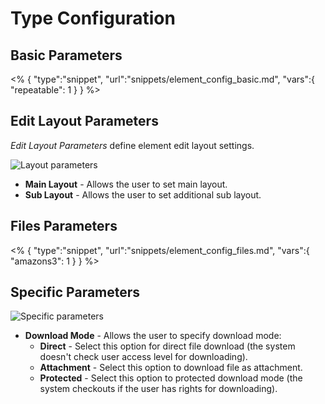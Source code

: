 # Type Configuration

## Basic Parameters

<% {
	"type":"snippet", "url":"snippets/element_config_basic.md", "vars":{
		"repeatable": 1
	}
} %>

## Edit Layout Parameters

*Edit Layout Parameters* define element edit layout settings.

![Layout parameters](http://joolanders.github.io/Docs/docs/DownloadPro/images/params_edit_layout.png)

- **Main Layout** - Allows the user to set main layout.
- **Sub Layout**  - Allows the user to set additional sub layout.

## Files Parameters

<% {
	"type":"snippet", "url":"snippets/element_config_files.md", "vars":{
		"amazons3": 1
	}
} %>

## Specific Parameters

![Specific parameters](http://joolanders.github.io/Docs/docs/DownloadPro/images/specific_params.png)

- **Download Mode** - Allows the user to specify download mode:
	- **Direct** - Select this option for direct file download (the system doesn't check user access level for downloading).
	- **Attachment** - Select this option to download file as attachment.
	- **Protected** - Select this option to protected download mode (the system checkouts if the user has rights for downloading).
